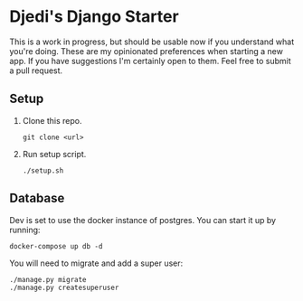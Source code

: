 # Djedi's Django Starter

This is a work in progress, but should be usable now if you understand what you're doing. These are my opinionated preferences when starting a new app. If you have suggestions I'm certainly open to them. Feel free to submit a pull request.

## Setup

1. Clone this repo.

   ```shell
   git clone <url>
   ```

1. Run setup script.

   ```shell
   ./setup.sh
   ```

## Database

Dev is set to use the docker instance of postgres. You can start it up by running:

```shell
docker-compose up db -d
```

You will need to migrate and add a super user:

```shell
./manage.py migrate
./manage.py createsuperuser
```
